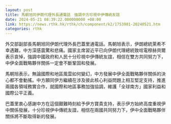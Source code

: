 ```yaml
---
layout: post
title: 馬朝旭同伊朗代理外長通電話　強調中方珍視中伊傳統友誼
date: 2024-05-21 08:39:22.000000000 +08:00
link: https://news.rthk.hk/rthk/ch/component/k2/1753981-20240521.htm
categories: rthk
---
```


外交部副部長馬朝旭同伊朗代理外長巴蓋里通電話。馬朝旭表示，伊朗總統萊希不幸遇難，中方深感震驚和悲痛。國家主席習近平已向伊朗代理總統致唁電穆赫貝爾表示哀悼，強調中國政府和人民十分珍視中伊傳統友誼，相信在雙方共同努力下，中伊全面戰略夥伴關係一定會不斷鞏固和發展。

馬朝旭表示，無論國際和地區風雲如何變幻，中方發展中伊全面戰略夥伴關係的決心都不會動搖。中方願同伊方繼續在涉及彼此核心利益問題上相互堅定支持，推進兩國各領域務實合作，就國際和地區事務加強協調，維護「全球南方」國家利益和國際公平正義。

巴蓋里衷心感謝中方在這個艱難時刻給予伊方寶貴支持，表示伊方始終高度重視伊中關係發展，十分珍視伊中傳統友誼，相信在兩國共同努力下，伊中全面戰略夥伴關係將不斷取得新的發展。
